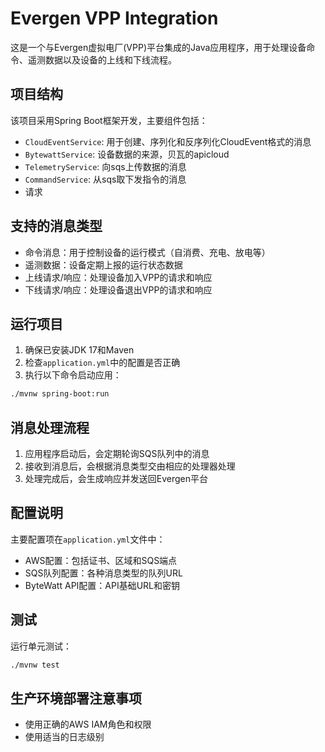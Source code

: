 # Evergen VPP Integration

这是一个与Evergen虚拟电厂(VPP)平台集成的Java应用程序，用于处理设备命令、遥测数据以及设备的上线和下线流程。

## 项目结构

该项目采用Spring Boot框架开发，主要组件包括：

- `CloudEventService`: 用于创建、序列化和反序列化CloudEvent格式的消息
- `BytewattService`: 设备数据的来源，贝瓦的apicloud
- `TelemetryService`: 向sqs上传数据的消息
- `CommandService`: 从sqs取下发指令的消息
- 请求

## 支持的消息类型

- 命令消息：用于控制设备的运行模式（自消费、充电、放电等）
- 遥测数据：设备定期上报的运行状态数据
- 上线请求/响应：处理设备加入VPP的请求和响应
- 下线请求/响应：处理设备退出VPP的请求和响应

## 运行项目

1. 确保已安装JDK 17和Maven
2. 检查`application.yml`中的配置是否正确
3. 执行以下命令启动应用：

```bash
./mvnw spring-boot:run
```

## 消息处理流程

1. 应用程序启动后，会定期轮询SQS队列中的消息
2. 接收到消息后，会根据消息类型交由相应的处理器处理
3. 处理完成后，会生成响应并发送回Evergen平台

## 配置说明

主要配置项在`application.yml`文件中：

- AWS配置：包括证书、区域和SQS端点
- SQS队列配置：各种消息类型的队列URL
- ByteWatt API配置：API基础URL和密钥

## 测试

运行单元测试：

```bash
./mvnw test
```

## 生产环境部署注意事项

- 使用正确的AWS IAM角色和权限
- 使用适当的日志级别